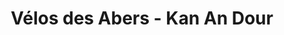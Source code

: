---
title: "Vélos des Abers - Kan An Dour"
url: /lannilis/velos-des-abers-kan-an-dour/
shop: vélo
---